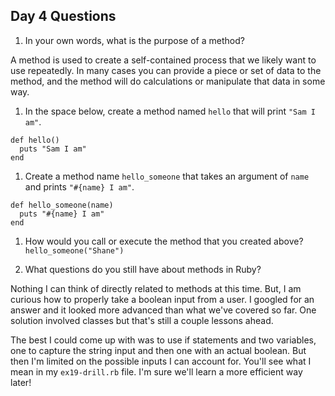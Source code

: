 ## Day 4 Questions

1. In your own words, what is the purpose of a method?

A method is used to create a self-contained process that we likely want to use repeatedly.  In many cases you can provide a piece or set of data to the method, and the method will do calculations or manipulate that data in some way.

1. In the space below, create a method named `hello` that will print `"Sam I am"`.
```
def hello()
  puts "Sam I am"
end
```

1. Create a method name `hello_someone` that takes an argument of `name` and prints `"#{name} I am"`.
```
def hello_someone(name)
  puts "#{name} I am"
end
```

1. How would you call or execute the method that you created above?
`hello_someone("Shane")`

1. What questions do you still have about methods in Ruby?

Nothing I can think of directly related to methods at this time.  But, I am curious how to properly take a boolean input from a user.  I googled for an answer and it looked more advanced than what we've covered so far.  One solution involved classes but that's still a couple lessons ahead.

The best I could come up with was to use if statements and two variables, one to capture the string input and then one with an actual boolean.  But then I'm limited on the possible inputs I can account for.  You'll see what I mean in my `ex19-drill.rb` file.  I'm sure we'll learn a more efficient way later!
